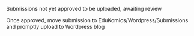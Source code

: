 Submissions not yet approved to be uploaded, awaiting review

Once approved, move submission to EduKomics/Wordpress/Submissions and promptly upload to Wordpress blog
